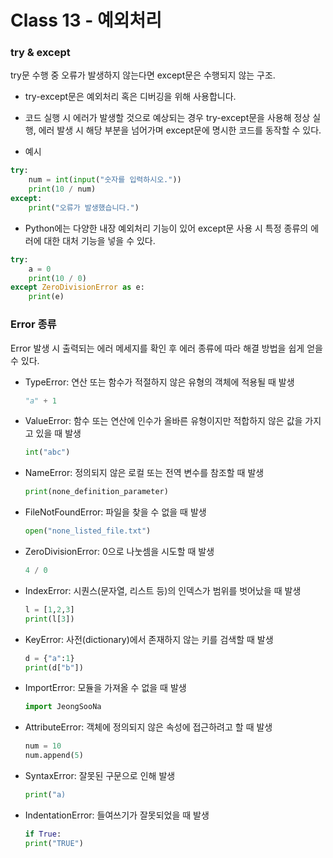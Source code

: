 # Class 13 - 예외처리

### try & except
try문 수행 중 오류가 발생하지 않는다면 except문은 수행되지 않는 구조.

- try-except문은 예외처리 혹은 디버깅을 위해 사용합니다.
- 코드 실행 시 에러가 발생할 것으로 예상되는 경우 try-except문을 사용해 정상 실행, 에러 발생 시 해당 부분을 넘어가며 except문에 명시한 코드를 동작할 수 있다.

- 예시
```py
try:
    num = int(input("숫자를 입력하시오."))
    print(10 / num)
except:
    print("오류가 발생했습니다.")
```

- Python에는 다양한 내장 예외처리 기능이 있어 except문 사용 시 특정 종류의 에러에 대한 대처 기능을 넣을 수 있다.

```py
try:
    a = 0
    print(10 / 0)
except ZeroDivisionError as e:
    print(e)
```

### Error 종류
Error 발생 시 출력되는 에러 메세지를 확인 후 에러 종류에 따라 해결 방법을 쉽게 얻을 수 있다.  

- TypeError: 연산 또는 함수가 적절하지 않은 유형의 객체에 적용될 때 발생
    ```py
    "a" + 1
    ```
- ValueError: 함수 또는 연산에 인수가 올바른 유형이지만 적합하지 않은 값을 가지고 있을 때 발생
    ```py
    int("abc")
    ```
- NameError: 정의되지 않은 로컬 또는 전역 변수를 참조할 때 발생
    ```py
    print(none_definition_parameter)
    ```
- FileNotFoundError: 파일을 찾을 수 없을 때 발생
    ```py
    open("none_listed_file.txt")
    ```
- ZeroDivisionError: 0으로 나눗셈을 시도할 때 발생
    ```py
    4 / 0
    ```
- IndexError: 시퀀스(문자열, 리스트 등)의 인덱스가 범위를 벗어났을 때 발생
    ```py
    l = [1,2,3]
    print(l[3])
    ```
- KeyError: 사전(dictionary)에서 존재하지 않는 키를 검색할 때 발생
    ```py
    d = {"a":1}
    print(d["b"])
    ```
- ImportError: 모듈을 가져올 수 없을 때 발생
    ```py
    import JeongSooNa
    ```
- AttributeError: 객체에 정의되지 않은 속성에 접근하려고 할 때 발생
    ```py
    num = 10
    num.append(5)
    ```
- SyntaxError: 잘못된 구문으로 인해 발생
    ```py
    print("a)
    ```
- IndentationError: 들여쓰기가 잘못되었을 때 발생
    ```py
    if True:
    print("TRUE")
    ```